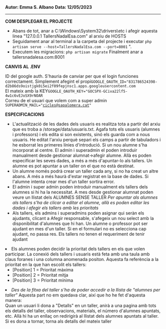 <strong>Autor: Emma S. Albano</strong>
<strong>Data: 12/05/2023</strong>
<hr>
<strong>COM DESPLEGAR EL PROJECTE</strong>

-   Abans de tot, anar a C:\Windows\System32\drivers\etc i afegir aquesta linea "127.0.0.1 TallersNadalEsa.com" al arxiu de HOSTS
-   Seguidament anar al terminal a la carpeta del projecte i executar <code>php artisan serve --host=TallersNadalEsa.com --port=8001</code> ".
-   Executem les migracions: <code>php artisan migrate</code>
Finalment anar a tallersnadalesa.com:8001

<strong>CANVIS AL .ENV </strong>

ID del google auth. S'hauria de canviar per que el login funciones correctament. Simplement afegint el propi<code>GOOGLE_OAUTH_ID="831786524398-d2b86ds9oistjgk0i5ei2f09fepjnsc1.apps.googleusercontent.com</code><br>
El mateix amb la KEY<code>GOOGLE_OAUTH_KEY="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</code><br>
Correu de el usuari que volem com a super admin <code>SUPERADMIN_MAIL="cicles@sapalomera.cat"</code><br>

<strong>ESPECIFICACIONS</strong>
<ul>
<li> L'actualització de les dades dels usuaris es realitza tota a partir del arxiu que es troba a /storage/data/usuaris.txt. Agafa tots els usuaris (alumnes i professors) i els edita si son existents, sinó els guarda com a nous usuaris. He editat l'arxiu perquè separi els camps a partir de tabuladors i he esborrat les primeres línies d'introdució. Si un nou alumne s'ha incorporat al centre. El admin i superadmin el poden introduir manualment desde gestionar alumnat->afegir alumne. Allà es poden especificar les seves dades, a més a més d'apuntar-lo als tallers. Un alumne es pot apuntar a un taller on el que no està destinat.
</li>
<li> Un alumne només podrà crear un taller cada any, si no ha creat un altre abans. A més a més haurà d'estar registrat en la base de dades. Si l'alumne intenta crear mes d'un taller sortira error. 
</li>
<li>El admin i super admin poden introduir manualment els tallers dels alumnes si hi ha la necessitat. A mes desde gestionar alumnat poden veure un llistat dels ALUMNES SENSE TALLER <em>Per apuntar als alumnes als tallers s'ha de clicar a editar el alumne, allà es poden editar les dades i afegir els tallers amb les prioritats</em></li> 
<li>Als tallers, els admins i superadmins poden asignar qui seràn els ajudants, clicant a Afegir responsable, s'afegeix un nou select amb la disponibilitat d'alumnes que hi han. Un alumne o professor pot ser ajudant en mes d'un taller. Si en el formulari no es selecciona cap ajudant, no passa res. Els tallers no tenen el requeriment de tenir ajudant</li>
</ul>
<li>Els alumnes poden decidir la prioritat dels tallers en els que volen participar. La conexió dels tallers i usuaris està feta amb una taula amb claus foranes i una columna anomenada positon. Aquesta fa referència a la prioritat en la que han escolit els tallers: <ul><li>[Position] 1 = Prioritat màxima</li>
<li>[Position] 2 = Prioritat mitja</li>
<li>[Position] 3 = Prioritat mínima</li></ul></li>
<li><em> Des de la fitxa del taller s'ha de poder accedir a la llista de "alumnes per taller"</em> Aquesta part no em quedava clar, així que ho he fet d'aquesta manera:<br>Quan un usuari li dona a "Detalls" en un taller, anirà a una pagina amb tots els detalls del taller, observacions, materials, el número d'alumnes apuntats, etc. Allà hi ha un enllaç on redirigirà al llistat dels alumnes apuntats al taller. Si es dona a tornar, torna als detalls del mateix taller</li>




